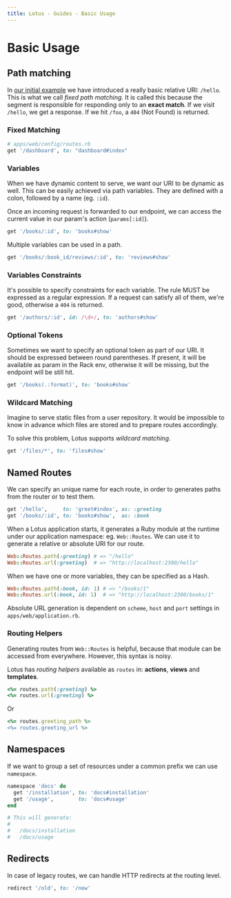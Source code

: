 ```yaml
---
title: Lotus - Guides - Basic Usage
---
```


# Basic Usage

## Path matching

In [our initial example](/guides/routing/overview) we have introduced a really basic relative URI: `/hello`.
This is what we call _fixed path matching_.
It is called this because the segment is responsible for responding only to an **exact match**.
If we visit `/hello`, we get a response.
If we hit `/foo`, a `404` (Not Found) is returned.

### Fixed Matching

```ruby
# apps/web/config/routes.rb
get '/dashboard', to: "dashboard#index"
```

### Variables

When we have dynamic content to serve, we want our URI to be dynamic as well.
This can be easily achieved via path variables.
They are defined with a colon, followed by a name (eg. `:id`).

Once an incoming request is forwarded to our endpoint, we can access the current value in our param's action (`params[:id]`).

```ruby
get '/books/:id', to: 'books#show'
```

Multiple variables can be used in a path.

```ruby
get '/books/:book_id/reviews/:id', to: 'reviews#show'
```

### Variables Constraints

It's possible to specify constraints for each variable.
The rule MUST be expressed as a regular expression.
If a request can satisfy all of them, we're good, otherwise a `404` is returned.

```ruby
get '/authors/:id', id: /\d+/, to: 'authors#show'
```

### Optional Tokens

Sometimes we want to specify an optional token as part of our URI.
It should be expressed between round parentheses.
If present, it will be available as param in the Rack env, otherwise it will be missing, but the endpoint will be still hit.

```ruby
get '/books(.:format)', to: 'books#show'
```

### Wildcard Matching

Imagine to serve static files from a user repository.
It would be impossible to know in advance which files are stored and to prepare routes accordingly.

To solve this problem, Lotus supports _wildcard matching_.

```ruby
get '/files/*', to: 'files#show'
```

## Named Routes

We can specify an unique name for each route, in order to generates paths from the router or to test them.

```ruby
get '/hello',     to: 'greet#index', as: :greeting
get '/books/:id', to: 'books#show',  as: :book
```

When a Lotus application starts, it generates a Ruby module at the runtime under our application namespace: eg. `Web::Routes`.
We can use it to generate a relative or absolute URI for our route.

```ruby
Web::Routes.path(:greeting) # => "/hello"
Web::Routes.url(:greeting)  # => "http://localhost:2300/hello"
```

When we have one or more variables, they can be specified as a Hash.

```ruby
Web::Routes.path(:book, id: 1) # => "/books/1"
Web::Routes.url(:book, id: 1)  # => "http://localhost:2300/books/1"
```

Absolute URL generation is dependent on `scheme`, `host` and `port` settings in `apps/web/application.rb`.

### Routing Helpers

Generating routes from `Web::Routes` is helpful, because that module can be accessed from everywhere.
However, this syntax is noisy.

Lotus has _routing helpers_ available as `routes` in: **actions**, **views** and **templates**.

```ruby
<%= routes.path(:greeting) %>
<%= routes.url(:greeting) %>
```

Or

```ruby
<%= routes.greeting_path %>
<%= routes.greeting_url %>
```

## Namespaces

If we want to group a set of resources under a common prefix we can use `namespace`.

```ruby
namespace 'docs' do
  get '/installation', to: 'docs#installation'
  get '/usage',        to: 'docs#usage'
end

# This will generate:
#
#   /docs/installation
#   /docs/usage
```

## Redirects

In case of legacy routes, we can handle HTTP redirects at the routing level.

```ruby
redirect '/old', to: '/new'
```
